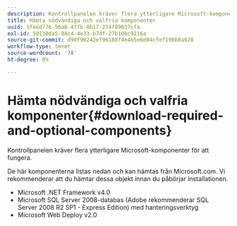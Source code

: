 ```yaml
---
description: Kontrollpanelen kräver flera ytterligare Microsoft-komponenter för att fungera.
title: Hämta nödvändiga och valfria komponenter
uuid: 1feed776-56a6-4ffb-8b17-274f89037cfa
exl-id: 58130da5-04c4-4e33-b7df-27b10bc9216a
source-git-commit: d9df90242ef96188f4e4b5e6d04cfef196b0a628
workflow-type: tm+mt
source-wordcount: '78'
ht-degree: 0%

---
```


# Hämta nödvändiga och valfria komponenter{#download-required-and-optional-components}

Kontrollpanelen kräver flera ytterligare Microsoft-komponenter för att fungera.

De här komponenterna listas nedan och kan hämtas från Microsoft.com. Vi rekommenderar att du hämtar dessa objekt innan du påbörjar installationen.

* Microsoft .NET Framework v4.0
* Microsoft SQL Server 2008-databas (Adobe rekommenderar SQL Server 2008 R2 SP1 - Express Edition) med hanteringsverktyg
* Microsoft Web Deploy v2.0
